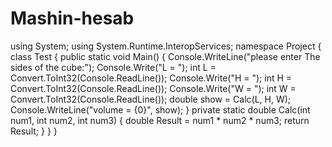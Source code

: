 # Mashin-hesab
using System;
using System.Runtime.InteropServices;
namespace Project
{
    class Test
    {
        public static void Main()
        {
            Console.WriteLine("please enter The sides of the cube:");
            Console.Write("L = ");
            int L = Convert.ToInt32(Console.ReadLine());
            Console.Write("H = ");
            int H = Convert.ToInt32(Console.ReadLine());
            Console.Write("W = ");
            int W = Convert.ToInt32(Console.ReadLine());
            double show = Calc(L, H, W);
            Console.WriteLine("volume = {0}", show);
        }
        private static double Calc(int num1, int num2, int num3)
        {
            double Result = num1 * num2 * num3;
            return Result;
        }
    }
}
